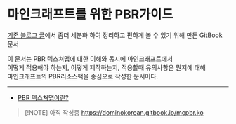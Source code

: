 # 마인크래프트를 위한 PBR가이드

[기존 블로그 글](https://dominokorean.tistory.com/18)에서 좀더 세분화 하여 정리하고 편하게 볼 수 있기 위해 만든 GitBook 문서

이 문서는 PBR 텍스쳐맵에 대한 이해와 동시에 마인크래프트에서\
어떻게 적용해야 하는지, 어떻게 제작하는지, 적용할때 유의사항은 뭔지에 대해\
마인크래프트의 PBR리소스팩을 중심으로 작성한 문서이다.

***

* [PBR 텍스쳐맵이란?](start/about_pbr.md)

> [!NOTE] 아직 작성중
> https://dominokorean.gitbook.io/mcpbr.ko
